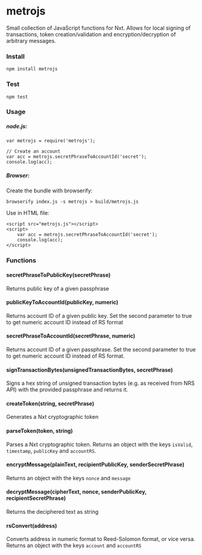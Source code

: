 # metrojs
Small collection of JavaScript functions for Nxt. Allows for local signing of transactions, token creation/validation and encryption/decryption of arbitrary messages.

### Install
`npm install metrojs`

### Test
`npm test`

### Usage
##### node.js:

    var metrojs = require('metrojs');

    // Create an account
    var acc = metrojs.secretPhraseToAccountId('secret');
    console.log(acc);

##### Browser:

Create the bundle with browserify:

`browserify index.js -s metrojs > build/metrojs.js`

Use in HTML file:

    <script src="metrojs.js"></script>
    <script>
        var acc = metrojs.secretPhraseToAccountId('secret');
        console.log(acc);
    </script>

### Functions
#### secretPhraseToPublicKey(secretPhrase)
Returns public key of a given passphrase

#### publicKeyToAccountId(publicKey, numeric)
Returns account ID of a given public key. Set the second parameter to true to
get numeric account ID instead of RS format

#### secretPhraseToAccountId(secretPhrase, numeric)
Returns account ID of a given passphrase.  Set the second parameter to true to
get numeric account ID instead of RS format.

#### signTransactionBytes(unsignedTransactionBytes, secretPhrase)
Signs a hex string of unsigned transaction bytes (e.g. as received from NRS API)
with the provided passphrase and returns it.

#### createToken(string, secretPhrase)
Generates a Nxt cryptographic token

#### parseToken(token, string)
Parses a Nxt cryptographic token. Returns an object with the keys `isValid`,
`timestamp`, `publicKey` and `accountRS`.

#### encryptMessage(plainText, recipientPublicKey, senderSecretPhrase)
Returns an object with the keys `nonce` and `message`

#### decryptMessage(cipherText, nonce, senderPublicKey, recipientSecretPhrase)
Returns the deciphered text as string

#### rsConvert(address)
Converts address in numeric format to Reed-Solomon format, or vice versa. Returns an object with the keys `account` and `accountRS`



